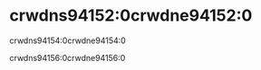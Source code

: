 # crwdns94152:0crwdne94152:0

<p class="description">crwdns94154:0crwdne94154:0</p>

crwdns94156:0crwdne94156:0